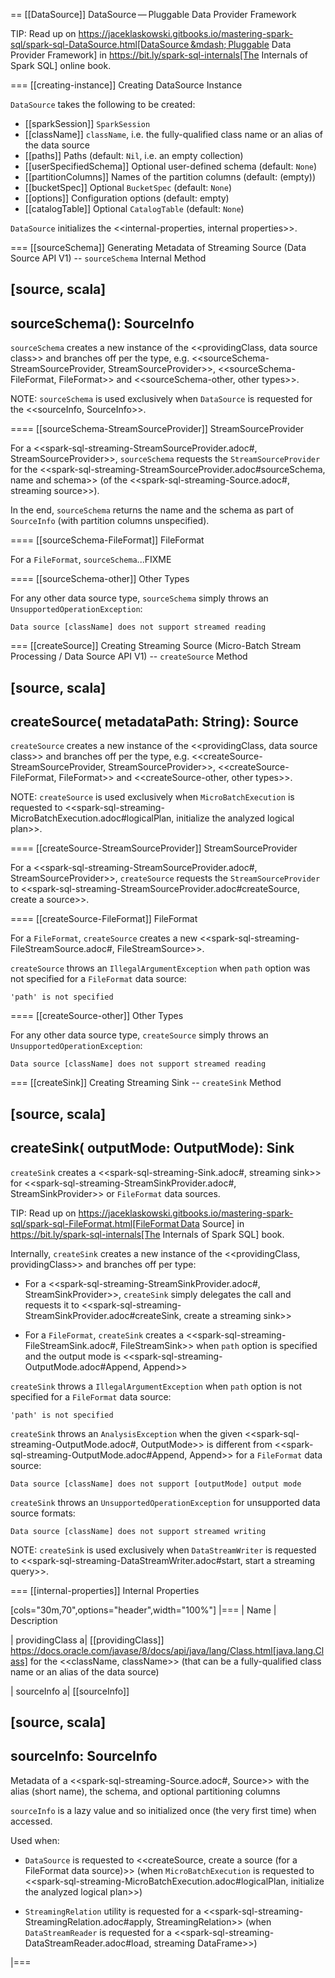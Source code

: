 == [[DataSource]] DataSource — Pluggable Data Provider Framework

TIP: Read up on https://jaceklaskowski.gitbooks.io/mastering-spark-sql/spark-sql-DataSource.html[DataSource &mdash; Pluggable Data Provider Framework]  in https://bit.ly/spark-sql-internals[The Internals of Spark SQL] online book.

=== [[creating-instance]] Creating DataSource Instance

`DataSource` takes the following to be created:

* [[sparkSession]] `SparkSession`
* [[className]] `className`, i.e. the fully-qualified class name or an alias of the data source
* [[paths]] Paths (default: `Nil`, i.e. an empty collection)
* [[userSpecifiedSchema]] Optional user-defined schema (default: `None`)
* [[partitionColumns]] Names of the partition columns (default: (empty))
* [[bucketSpec]] Optional `BucketSpec` (default: `None`)
* [[options]] Configuration options (default: empty)
* [[catalogTable]] Optional `CatalogTable` (default: `None`)

`DataSource` initializes the <<internal-properties, internal properties>>.

=== [[sourceSchema]] Generating Metadata of Streaming Source (Data Source API V1) -- `sourceSchema` Internal Method

[source, scala]
----
sourceSchema(): SourceInfo
----

`sourceSchema` creates a new instance of the <<providingClass, data source class>> and branches off per the type, e.g. <<sourceSchema-StreamSourceProvider, StreamSourceProvider>>, <<sourceSchema-FileFormat, FileFormat>> and <<sourceSchema-other, other types>>.

NOTE: `sourceSchema` is used exclusively when `DataSource` is requested for the <<sourceInfo, SourceInfo>>.

==== [[sourceSchema-StreamSourceProvider]] StreamSourceProvider

For a <<spark-sql-streaming-StreamSourceProvider.adoc#, StreamSourceProvider>>, `sourceSchema` requests the `StreamSourceProvider` for the <<spark-sql-streaming-StreamSourceProvider.adoc#sourceSchema, name and schema>> (of the <<spark-sql-streaming-Source.adoc#, streaming source>>).

In the end, `sourceSchema` returns the name and the schema as part of `SourceInfo` (with partition columns unspecified).

==== [[sourceSchema-FileFormat]] FileFormat

For a `FileFormat`, `sourceSchema`...FIXME

==== [[sourceSchema-other]] Other Types

For any other data source type, `sourceSchema` simply throws an `UnsupportedOperationException`:

```
Data source [className] does not support streamed reading
```

=== [[createSource]] Creating Streaming Source (Micro-Batch Stream Processing / Data Source API V1) -- `createSource` Method

[source, scala]
----
createSource(
  metadataPath: String): Source
----

`createSource` creates a new instance of the <<providingClass, data source class>> and branches off per the type, e.g. <<createSource-StreamSourceProvider, StreamSourceProvider>>, <<createSource-FileFormat, FileFormat>> and <<createSource-other, other types>>.

NOTE: `createSource` is used exclusively when `MicroBatchExecution` is requested to <<spark-sql-streaming-MicroBatchExecution.adoc#logicalPlan, initialize the analyzed logical plan>>.

==== [[createSource-StreamSourceProvider]] StreamSourceProvider

For a <<spark-sql-streaming-StreamSourceProvider.adoc#, StreamSourceProvider>>, `createSource` requests the `StreamSourceProvider` to <<spark-sql-streaming-StreamSourceProvider.adoc#createSource, create a source>>.

==== [[createSource-FileFormat]] FileFormat

For a `FileFormat`, `createSource` creates a new <<spark-sql-streaming-FileStreamSource.adoc#, FileStreamSource>>.

`createSource` throws an `IllegalArgumentException` when `path` option was not specified for a `FileFormat` data source:

```
'path' is not specified
```

==== [[createSource-other]] Other Types

For any other data source type, `createSource` simply throws an `UnsupportedOperationException`:

```
Data source [className] does not support streamed reading
```

=== [[createSink]] Creating Streaming Sink -- `createSink` Method

[source, scala]
----
createSink(
  outputMode: OutputMode): Sink
----

`createSink` creates a <<spark-sql-streaming-Sink.adoc#, streaming sink>> for <<spark-sql-streaming-StreamSinkProvider.adoc#, StreamSinkProvider>> or `FileFormat` data sources.

TIP: Read up on https://jaceklaskowski.gitbooks.io/mastering-spark-sql/spark-sql-FileFormat.html[FileFormat Data Source] in https://bit.ly/spark-sql-internals[The Internals of Spark SQL] book.

Internally, `createSink` creates a new instance of the <<providingClass, providingClass>> and branches off per type:

* For a <<spark-sql-streaming-StreamSinkProvider.adoc#, StreamSinkProvider>>, `createSink` simply delegates the call and requests it to <<spark-sql-streaming-StreamSinkProvider.adoc#createSink, create a streaming sink>>

* For a `FileFormat`, `createSink` creates a <<spark-sql-streaming-FileStreamSink.adoc#, FileStreamSink>> when `path` option is specified and the output mode is <<spark-sql-streaming-OutputMode.adoc#Append, Append>>

`createSink` throws a `IllegalArgumentException` when `path` option is not specified for a `FileFormat` data source:

```
'path' is not specified
```

`createSink` throws an `AnalysisException` when the given <<spark-sql-streaming-OutputMode.adoc#, OutputMode>> is different from <<spark-sql-streaming-OutputMode.adoc#Append, Append>> for a `FileFormat` data source:

```
Data source [className] does not support [outputMode] output mode
```

`createSink` throws an `UnsupportedOperationException` for unsupported data source formats:

```
Data source [className] does not support streamed writing
```

NOTE: `createSink` is used exclusively when `DataStreamWriter` is requested to <<spark-sql-streaming-DataStreamWriter.adoc#start, start a streaming query>>.

=== [[internal-properties]] Internal Properties

[cols="30m,70",options="header",width="100%"]
|===
| Name
| Description

| providingClass
a| [[providingClass]] https://docs.oracle.com/javase/8/docs/api/java/lang/Class.html[java.lang.Class] for the <<className, className>> (that can be a fully-qualified class name or an alias of the data source)

| sourceInfo
a| [[sourceInfo]]

[source, scala]
----
sourceInfo: SourceInfo
----

Metadata of a <<spark-sql-streaming-Source.adoc#, Source>> with the alias (short name), the schema, and optional partitioning columns

`sourceInfo` is a lazy value and so initialized once (the very first time) when accessed.

Used when:

* `DataSource` is requested to <<createSource, create a source (for a FileFormat data source)>> (when `MicroBatchExecution` is requested to <<spark-sql-streaming-MicroBatchExecution.adoc#logicalPlan, initialize the analyzed logical plan>>)

* `StreamingRelation` utility is requested for a <<spark-sql-streaming-StreamingRelation.adoc#apply, StreamingRelation>> (when `DataStreamReader` is requested for a <<spark-sql-streaming-DataStreamReader.adoc#load, streaming DataFrame>>)

|===
